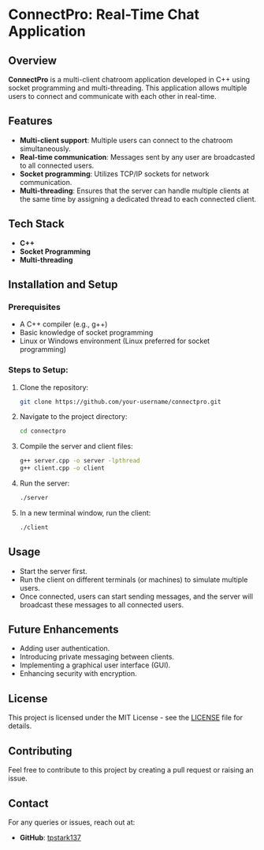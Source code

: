 # ConnectPro: Real-Time Chat Application

## Overview

**ConnectPro** is a multi-client chatroom application developed in C++ using socket programming and multi-threading. This application allows multiple users to connect and communicate with each other in real-time.

## Features

- **Multi-client support**: Multiple users can connect to the chatroom simultaneously.
- **Real-time communication**: Messages sent by any user are broadcasted to all connected users.
- **Socket programming**: Utilizes TCP/IP sockets for network communication.
- **Multi-threading**: Ensures that the server can handle multiple clients at the same time by assigning a dedicated thread to each connected client.

## Tech Stack

- **C++**
- **Socket Programming**
- **Multi-threading**

## Installation and Setup

### Prerequisites

- A C++ compiler (e.g., g++)
- Basic knowledge of socket programming
- Linux or Windows environment (Linux preferred for socket programming)

### Steps to Setup:

1. Clone the repository:
   ```bash
   git clone https://github.com/your-username/connectpro.git
   ```
2. Navigate to the project directory:
   ```bash
   cd connectpro
   ```
3. Compile the server and client files:
   ```bash
   g++ server.cpp -o server -lpthread
   g++ client.cpp -o client
   ```
4. Run the server:
   ```bash
   ./server
   ```
5. In a new terminal window, run the client:
   ```bash
   ./client
   ```

## Usage

- Start the server first.
- Run the client on different terminals (or machines) to simulate multiple users.
- Once connected, users can start sending messages, and the server will broadcast these messages to all connected users.

## Future Enhancements

- Adding user authentication.
- Introducing private messaging between clients.
- Implementing a graphical user interface (GUI).
- Enhancing security with encryption.

## License

This project is licensed under the MIT License - see the [LICENSE](LICENSE) file for details.

## Contributing

Feel free to contribute to this project by creating a pull request or raising an issue.

## Contact

For any queries or issues, reach out at:

- **GitHub**: [tpstark137](https://github.com/tpstark137)
